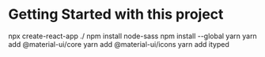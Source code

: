 # Getting Started with this project 
npx create-react-app ./
npm install node-sass
npm install --global yarn
yarn add @material-ui/core
yarn add @material-ui/icons
yarn add ityped
